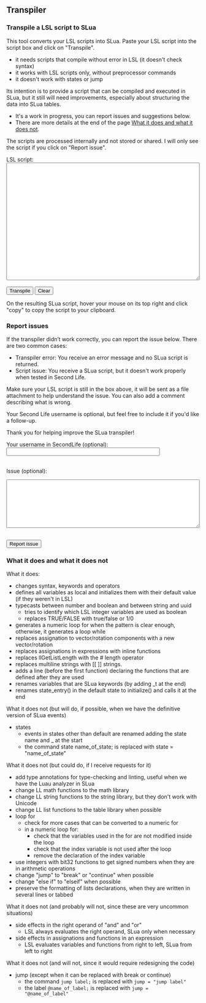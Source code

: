 ## Transpiler

### Transpile a LSL script to SLua

This tool converts your LSL scripts into SLua. Paste your LSL script into the script box and click on "Transpile".
- it needs scripts that compile without error in LSL (it doesn't check syntax)
- it works with LSL scripts only, without preprocessor commands
- it doesn't work with states or jump

Its intention is to provide a script that can be compiled and executed in SLua, but it still will need improvements, especially about structuring the data into SLua tables.
- It's a work in progress, you can report issues and suggestions below.
- There are more details at the end of the page [What it does and what it does not](#what-it-does-and-what-it-does-not).

The scripts are processed internally and not stored or shared. I will only see the script if you click on "Report issue".

<div id="transpiled-container" style="display: none; margin-top: 1em;">
<pre class="language-slua line-numbers"><code class="language-slua" id="transpiled-output"></code></pre>
</div>

<form id="transpiler-form" autocomplete="off">
  <label for="script">LSL script:</label><br />
  <textarea id="script" name="script" rows="20" required style="width: 100%; white-space: pre-wrap; word-break: break-word;"></textarea><br /><br />
  <button type="submit" id="submit-button" class="button">Transpile</button>
  <button type="button" id="clear-button" class="button">Clear</button>
</form>
<div id="response" style="margin-top: 1em;"></div>

On the resulting SLua script, hover your mouse on its top right and click "copy" to copy the script to your clipboard.

### Report issues

If the transpiler didn’t work correctly, you can report the issue below. There are two common cases:
* Transpiler error: You receive an error message and no SLua script is returned.
* Script issue: You receive a SLua script, but it doesn't work properly when tested in Second Life.

Make sure your LSL script is still in the box above, it will be sent as a file attachment to help understand the issue. You can also add a comment describing what is wrong.

Your Second Life username is optional, but feel free to include it if you'd like a follow-up.

Thank you for helping improve the SLua transpiler!

<form id="issue-form">
  <label for="username">Your username in SecondLife (optional):</label><br />
  <input type="text" id="username" name="username" style="width: 100%; max-width: 400px;" /><br /><br />

  <label for="message">Issue (optional):</label><br />
  <textarea id="message" name="message" rows="8" style="width: 100%; max-width: 800px;"></textarea><br /><br />

  <button type="button" id="issue-button" class="button">Report issue</button>
</form>
<div id="response-issue" style="margin-top: 1em;"></div>

### What it does and what it does not

What it does:
- changes syntax, keywords and operators
- defines all variables as local and initializes them with their default value (if they weren't in LSL)
- typecasts between number and boolean and between string and uuid
  - tries to identify which LSL integer variables are used as boolean
  - replaces TRUE/FALSE with true/false or 1/0
- generates a numeric loop for when the pattern is clear enough, otherwise, it generates a loop while
- replaces assignation to vector/rotation components with a new vector/rotation
- replaces assignations in expressions with inline functions
- replaces llGetListLength with the # length operator
- replaces multiline strings with [[ ]] strings.
- adds a line (before the first function) declaring the functions that are defined after they are used
- renames variables that are SLua keywords (by adding _t at the end)
- renames state_entry() in the default state to initialize() and calls it at the end

What it does not (but will do, if possible, when we have the definitive version of SLua events)
- states
  - events in states other than default are renamed adding the state name and _ at the start
  - the command   state name_of_state;   is replaced with   state = "name_of_state"

What it does not (but could do, if I receive requests for it)
- add type annotations for type-checking and linting, useful when we have the Luau analyzer in SLua
- change LL math functions to the math library
- change LL string functions to the string library, but they don't work with Unicode
- change LL list functions to the table library when possible
- loop for
  - check for more cases that can be converted to a numeric for
  - in a numeric loop for:
    - check that the variables used in the for are not modified inside the loop
    - check that the index variable is not used after the loop
    - remove the declaration of the index variable
- use integers with bit32 functions to get signed numbers when they are in arithmetic operations
- change "jump" to "break" or "continue" when possible
- change "else if" to "elseif" when possible
- preserve the formatting of lists declarations, when they are written in several lines or tabbed

What it does not (and probably will not, since these are very uncommon situations)
- side effects in the right operand of "and" and "or"
  - LSL always evaluates the right operand, SLua only when necessary
- side effects in assignations and functions in an expression
  - LSL evaluates variables and functions from right to left, SLua from left to right

What it does not (and will not, since it would require redesigning the code)
- jump (except when it can be replaced with break or continue)
  - the command <code class="language-lsl">jump label;</code> is replaced with <code class="language-lsl">jump = "jump label"</code>
  - the label <code class="language-lsl">@name_of_label;</code> is replaced with <code class="language-lsl">jump = "@name_of_label"</code>

<script>
document.getElementById('transpiler-form').addEventListener('submit', function(e) {
  e.preventDefault();

  const scriptText = document.getElementById('script').value.trim();
  const transpiledDiv = document.getElementById('transpiled-container')
  const responseDiv = document.getElementById('response');
  const outputCode = document.getElementById('transpiled-output');
  const button = document.getElementById('submit-button');

  transpiledDiv.style.display = 'none';
  button.disabled = true;
  responseDiv.innerText = 'Transpiling... please wait some seconds.';
  outputCode.textContent = '';

  const url = 'https://script.google.com/macros/s/AKfycbzWVwgYOTSqZW-uc_1ND_DVY7rQV3R33bykutdGJjBmp6nAI6ks5-bsyyhBOq_b-ipn/exec';
  const formData = new URLSearchParams();
  formData.append('Action', 'transpiler');
  formData.append('Script', scriptText);

  fetch(url, {
    method: 'POST',
    headers: {
      'Content-Type': 'application/x-www-form-urlencoded'
    },
    body: formData.toString()
  })
  .then(response => response.text())
  .then(text => {
    if (text.startsWith('|')) {
      responseDiv.innerText = text.slice(1).trim();
      button.disabled = false;
      outputCode.textContent = '';
    } else {
      responseDiv.innerText = 'The SLua script is ready.';
      button.disabled = false;
      outputCode.textContent = text.trim();
      transpiledDiv.style.display = 'block';
      Prism.highlightElement(outputCode);
    }
  })
  .catch(error => {
    responseDiv.innerText = error.message;
    button.disabled = false;
    outputCode.textContent = '';
  });
});

document.getElementById('clear-button').addEventListener('click', function() {
  document.getElementById('script').value = '';
  document.getElementById('response').innerText = '';
  document.getElementById('transpiled-output').textContent = '';
  document.getElementById('transpiled-container').style.display = 'none';
});

document.getElementById('issue-button').addEventListener('click', function(e) {
  const scriptText = document.getElementById('script').value.trim();
  const username = document.getElementById('username').value.trim();
  const message = document.getElementById('message').value.trim();
  const responseDiv = document.getElementById('response-issue');
  const button = document.getElementById('issue-button');
  
  if (!scriptText) {
    responseDiv.innerText = 'Please include the LSL script before reporting an issue.';
    return;
  }

  button.disabled = true;
  responseDiv.innerText = 'Reporting... please wait.';
  
  const url = 'https://script.google.com/macros/s/AKfycbzWVwgYOTSqZW-uc_1ND_DVY7rQV3R33bykutdGJjBmp6nAI6ks5-bsyyhBOq_b-ipn/exec';
  const formData = new URLSearchParams();
  formData.append('Action', 'send mail');
  formData.append('Subject', 'Transpiler issue: ' + (username || '(No username)'));
  formData.append('Html', message || '(No message)');
  formData.append('Body', message || '(No message)');
  formData.append('Attachment', scriptText);

  fetch(url, {
    method: 'POST',
    headers: {
      'Content-Type': 'application/x-www-form-urlencoded'
    },
    body: formData.toString()
  })
  .then(() => {
    responseDiv.innerText = 'Thank you! Your issue report has been sent.';
    document.getElementById('issue-form').reset();
    button.disabled = false;
  })
  .catch(() => {
    responseDiv.innerText = 'Oops! Something went wrong. Please try again later.';
    button.disabled = false;
  });
});
</script>

